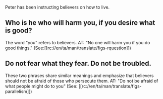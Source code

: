 Peter has been instructing believers on how to live.

## Who is he who will harm you, if you desire what is good? ##

The word "you" refers to believers. AT: "No one will harm you if you do good things." (See:[[rc://en/ta/man/translate/figs-rquestion]])

## Do not fear what they fear. Do not be troubled. ##

These two phrases share similar meanings and emphasize that believers should not be afraid of those who persecute them. AT: "Do not be afraid of what people might do to you" (See: [[rc://en/ta/man/translate/figs-parallelism]])